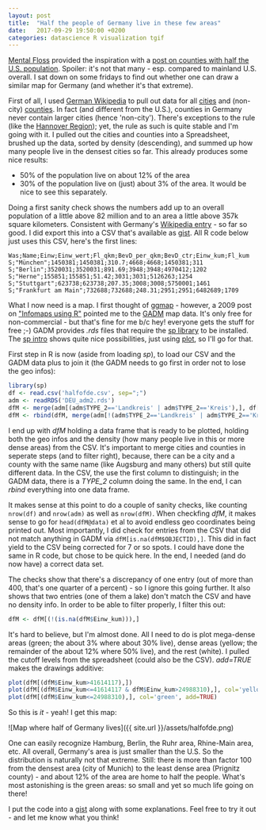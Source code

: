 ```yaml
---
layout: post
title:  "Half the people of Germany live in these few areas"
date:   2017-09-29 19:50:00 +0200
categories: datascience R visualization tgif
---
```


[Mental Floss] provided the inspiration with a [post on counties with half the U.S. population](http://mentalfloss.com/article/57832/half-country-lives-these-counties). Spoiler: it's not that many - esp. compared to mainland U.S. overall. I sat down on some fridays to find out whether one can draw a similar map for Germany (and whether it's that extreme). 

First of all, I used [German Wikipedia] to pull out data for all [cities](https://de.wikipedia.org/wiki/Liste_der_kreisfreien_St%C3%A4dte_in_Deutschland) and (non-city) [counties](https://de.wikipedia.org/wiki/Liste_der_Landkreise_in_Deutschland). In fact (and different from the U.S.), counties in Germany never contain larger cities (hence 'non-city'). There's exceptions to the rule (like the [Hannover Region](https://de.wikipedia.org/wiki/Region_Hannover)); yet, the rule as such is quite stable and I'm going with it. I pulled out the cities and counties into a Spreadsheet, brushed up the data, sorted by density (descending), and summed up how many people live in the densest cities so far. This already produces some nice results: 

- 50% of the population live on about 12% of the area
- 30% of the population live on (just) about 3% of the area. It would be nice to see this separately.

Doing a first sanity check shows the numbers add up to an overall population of a little above 82 million and to an area a little above 357k square kilometers. Consistent with Germany's [Wikipedia entry](https://de.wikipedia.org/wiki/Deutschland) - so far so good. I did export this into a CSV that's available as [gist](https://gist.github.com/sebastianrothbucher/ec91dc3ac9b4219bfb1d01b800ac1315). All R code below just uses this CSV, here's the first lines: 

```
Was;Name;Einw;Einw_wert;Fl_qkm;BevD_per_qkm;BevD_ctr;Einw_kum;Fl_kum
S;"München";1450381;1450381;310.7;4668;4668;1450381;311
S;"Berlin";3520031;3520031;891.69;3948;3948;4970412;1202
S;"Herne";155851;155851;51.42;3031;3031;5126263;1254
S;"Stuttgart";623738;623738;207.35;3008;3008;5750001;1461
S;"Frankfurt am Main";732688;732688;248.31;2951;2951;6482689;1709
```

What I now need is a map. I first thought of [ggmap] - however, a 2009 post on ["Infomaps using R"] pointed me to the [GADM] map data. It's only free for non-commercial - but that's fine for me b/c hey! everyone gets the stuff for free ;-) GADM provides *.rds* files that require the [sp library] to be installed. The [sp intro] shows quite nice possibilities, just using [plot], so I'll go for that. 

First step in R is now (aside from loading *sp*), to load our CSV and the GADM data plus to join it (the GADM needs to go first in order not to lose the geo infos): 

```R
library(sp)
df <- read.csv('halfofde.csv', sep=";")
adm <- readRDS('DEU_adm2.rds')
dfM <- merge(adm[(adm$TYPE_2=='Landkreis' | adm$TYPE_2=='Kreis'),], df[(df$Was=='K'),], by.x="NAME_2", by.y="Name", all.y=TRUE)
dfM <- rbind(dfM, merge(adm[!(adm$TYPE_2=='Landkreis' | adm$TYPE_2=='Kreis'),], df[!(df$Was=='K'),], by.x="NAME_2", by.y="Name", all.y=TRUE))
```

I end up with *dfM* holding a data frame that is ready to be plotted, holding both the geo infos and the density (how many people live in this or more dense areas) from the CSV. It's important to merge cities and counties in seperate steps (and to filter right), because, there can be a city and a county with the same name (like Augsburg and many others) but still quite different data. In the CSV, the use the first column to distinguish; in the GADM data, there is a *TYPE_2* column doing the same. In the end, I can *rbind* everything into one data frame.

It makes sense at this point to do a couple of sanity checks, like counting ```nrow(df)``` and ```nrow(adm)``` as well as ```nrow(dfM)```. When checkfing *dfM*, it makes sense to go for ```head(dfM@data)``` et al to avoid endless geo coordinates being printed out. Most importantly, I did check for entries from the CSV that did not match anything in GADM via ```dfM[is.na(dfM$OBJECTID),]```. This did in fact yield to the CSV being corrected for 7 or so spots. I could have done the same in R code, but chose to be quick here. In the end, I needed (and do now have) a correct data set.

The checks show that there's a discrepancy of one entry (out of more than 400, that's one quarter of a percent) - so I ignore this going further. It also shows that two entries (one of them a lake) don't match the CSV and have no density info. In order to be able to filter properly, I filter this out: 

```R
dfM <- dfM[(!(is.na(dfM$Einw_kum))),]
```

It's hard to believe, but I'm almost done. All I need to do is plot mega-dense areas (green; the about 3% where about 30% live), dense areas (yellow; the remainder of the about 12% where 50% live), and the rest (white). I pulled the cutoff levels from the spreadsheet (could also be the CSV). *add=TRUE* makes the drawings additive: 

```R
plot(dfM[(dfM$Einw_kum>41614117),])
plot(dfM[(dfM$Einw_kum<=41614117 & dfM$Einw_kum>24988310),], col='yellow', add=TRUE)
plot(dfM[(dfM$Einw_kum<=24988310),], col='green', add=TRUE)
```

So this is *it* - yeah! I get this map: 

![Map where half of Germany lives]({{ site.url }}/assets/halfofde.png)

One can easily recognize Hamburg, Berlin, the Ruhr area, Rhine-Main area, etc. All overall, Germany's area is just smaller than the U.S. So the distribution is naturally not that extreme. Still: there is more than factor 100 from the densest area (city of Munich) to the least dense area (Prignitz county) - and about 12% of the area are home to half the people. What's most astonishing is the green areas: so small and yet so much life going on there!

I put the code into a [gist](https://gist.github.com/sebastianrothbucher/dbad20bc62466995028ed4b8f5687e2b) along with some explanations. Feel free to try it out - and let me know what you think!

[German Wikipedia]: https://de.wikipedia.org/wiki/Wikipedia:Hauptseite
[Mental Floss]: http://mentalfloss.com/
[ggmap]: https://github.com/dkahle/ggmap
["Infomaps using R"]: https://ryouready.wordpress.com/2009/11/16/infomaps-using-r-visualizing-german-unemployment-rates-by-color-on-a-map/
[GADM]: http://gadm.org/
[sp library]: https://cran.r-project.org/web/packages/sp/index.html
[sp intro]: https://cran.r-project.org/doc/contrib/intro-spatial-rl.pdf
[plot]: https://stat.ethz.ch/R-manual/R-devel/library/graphics/html/plot.html
